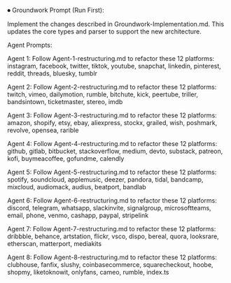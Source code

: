 ⏺ Groundwork Prompt (Run First):

  Implement the changes described in Groundwork-Implementation.md. This updates the core
  types and parser to support the new architecture.

  Agent Prompts:

  Agent 1:
  Follow Agent-1-restructuring.md to refactor these 12 platforms: instagram, facebook,
  twitter, tiktok, youtube, snapchat, linkedin, pinterest, reddit, threads, bluesky, tumblr

  Agent 2:
  Follow Agent-2-restructuring.md to refactor these 12 platforms: twitch, vimeo,
  dailymotion, rumble, bitchute, kick, peertube, triller, bandsintown, ticketmaster, stereo,
   imdb

  Agent 3:
  Follow Agent-3-restructuring.md to refactor these 12 platforms: amazon, shopify, etsy,
  ebay, aliexpress, stockx, grailed, wish, poshmark, revolve, opensea, rarible

  Agent 4:
  Follow Agent-4-restructuring.md to refactor these 12 platforms: github, gitlab, bitbucket,
   stackoverflow, medium, devto, substack, patreon, kofi, buymeacoffee, gofundme, calendly

  Agent 5:
  Follow Agent-5-restructuring.md to refactor these 12 platforms: spotify, soundcloud,
  applemusic, deezer, pandora, tidal, bandcamp, mixcloud, audiomack, audius, beatport,
  bandlab

  Agent 6:
  Follow Agent-6-restructuring.md to refactor these 12 platforms: discord, telegram,
  whatsapp, slackinvite, signalgroup, microsoftteams, email, phone, venmo, cashapp, paypal,
  stripelink

  Agent 7:
  Follow Agent-7-restructuring.md to refactor these 12 platforms: dribbble, behance,
  artstation, flickr, vsco, dispo, bereal, quora, looksrare, etherscan, matterport,
  mediakits

  Agent 8:
  Follow Agent-8-restructuring.md to refactor these 12 platforms: clubhouse, fanfix, slushy,
   coinbasecommerce, squarecheckout, hoobe, shopmy, liketoknowit, onlyfans, cameo, rumble,
  index.ts